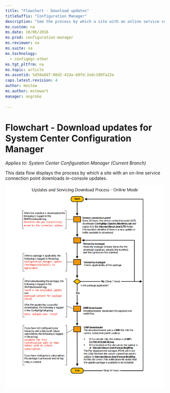 ```yaml
---
title: "Flowchart - Download updates"
titleSuffix: "Configuration Manager"
description: "See the process by which a site with an online service connection point downloads in-console updates."
ms.custom: na
ms.date: 10/06/2016
ms.prod: configuration-manager
ms.reviewer: na
ms.suite: na
ms.technology:
  - configmgr-other
ms.tgt_pltfrm: na
ms.topic: article
ms.assetid: 5d50a8d7-90d2-42da-b9fd-2edc190fa22e
caps.latest.revision: 4
author: mestew
ms.author: mstewart
manager: angrobe

---
```

# Flowchart - Download updates for System Center Configuration Manager

*Applies to: System Center Configuration Manager (Current Branch)*

This data flow displays the process by which a site with an on-line  service connection point downloads in-console updates.  

 ![Flowchart - Download updates](media/Flowchart---Download-updates.png)  
